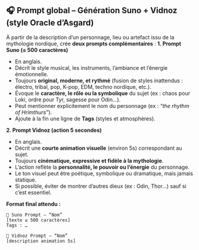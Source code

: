 ## 🎧 **Prompt global – Génération Suno + Vidnoz (style Oracle d’Asgard)**

À partir de la description d’un personnage, lieu ou artefact issu de la mythologie nordique, crée **deux prompts complémentaires** :
**1. Prompt Suno (≤ 500 caractères)**

 * En anglais.
 * Décrit le style musical, les instruments, l’ambiance et l’énergie émotionnelle.
 * Toujours **original, moderne, et rythmé** (fusion de styles inattendus : électro, tribal, pop, K-pop, EDM, techno nordique, etc.).
 * Évoque le **caractère, le rôle ou la symbolique** du sujet (ex : chaos pour Loki, ordre pour Tyr, sagesse pour Odin…).
 * Peut mentionner explicitement le nom du personnage (ex : *“the rhythm of Hrimthurs”*).
 * Ajoute à la fin une ligne de **Tags** (styles et atmosphères).

**2. Prompt Vidnoz (action 5 secondes)**

 * En anglais.
 * Décrit une **courte animation visuelle** (environ 5s) correspondant au sujet.
 * Toujours **cinématique, expressive et fidèle à la mythologie**.
 * L’action reflète la **personnalité, le pouvoir ou l’énergie** du personnage.
 * Le ton visuel peut être poétique, symbolique ou dramatique, mais jamais statique.
 * Si possible, éviter de montrer d’autres dieux (ex : Odin, Thor…) sauf si c’est essentiel.

**Format final attendu :**

```
🎵 Suno Prompt – “Nom”  
[texte ≤ 500 caractères]  
Tags : …  

🎥 Vidnoz Prompt – “Nom”  
[description animation 5s]  
```


